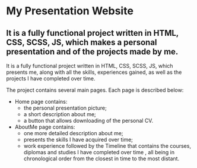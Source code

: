 # My Presentation Website

## It is a fully functional project written in HTML, CSS, SCSS, JS, which makes a personal presentation and of the projects made by me.

It is a fully functional project written in HTML, CSS, SCSS, JS, which presents me, along with all the skills, experiences gained, as well as the projects I have completed over time.

The project contains several main pages. Each page is described below:
* Home page contains: 
    - the personal presentation picture; 
    - a short description about me;
    - a button that allows downloading of the personal CV.
* AboutMe page contains: 
    - one more detailed description about me;
    - presents the skills I have acquired over time;
    - work experience followed by the Timeline that contains the courses, diplomas and studies I have completed over time , all being in chronological order from the closest in time to the most distant.
